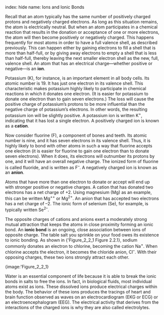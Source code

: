 index: hide
name: Ions and Ionic Bonds

Recall that an atom typically has the same number of positively charged protons and negatively charged electrons. As long as this situation remains, the atom is electrically neutral. But when an atom participates in a chemical reaction that results in the donation or acceptance of one or more electrons, the atom will then become positively or negatively charged. This happens frequently for most atoms in order to have a full valence shell, as described previously. This can happen either by gaining electrons to fill a shell that is more than half-full, or by giving away electrons to empty a shell that is less than half-full, thereby leaving the next smaller electron shell as the new, full, valence shell. An atom that has an electrical charge—whether positive or negative—is an  **ion**.

Potassium (K), for instance, is an important element in all body cells. Its atomic number is 19. It has just one electron in its valence shell. This characteristic makes potassium highly likely to participate in chemical reactions in which it donates one electron. (It is easier for potassium to donate one electron than to gain seven electrons.) The loss will cause the positive charge of potassium’s protons to be more influential than the negative charge of potassium’s electrons. In other words, the resulting potassium ion will be slightly positive. A potassium ion is written K<sup>+</sup>, indicating that it has lost a single electron. A positively charged ion is known as a  **cation**.

Now consider fluorine (F), a component of bones and teeth. Its atomic number is nine, and it has seven electrons in its valence shell. Thus, it is highly likely to bond with other atoms in such a way that fluorine accepts one electron (it is easier for fluorine to gain one electron than to donate seven electrons). When it does, its electrons will outnumber its protons by one, and it will have an overall negative charge. The ionized form of fluorine is called fluoride, and is written as F<sup>–</sup>. A negatively charged ion is known as an  **anion**.

Atoms that have more than one electron to donate or accept will end up with stronger positive or negative charges. A cation that has donated two electrons has a net charge of +2. Using magnesium (Mg) as an example, this can be written Mg<sup>++</sup> or Mg<sup>2+</sup>. An anion that has accepted two electrons has a net charge of –2. The ionic form of selenium (Se), for example, is typically written Se<sup>2–</sup>.

The opposite charges of cations and anions exert a moderately strong mutual attraction that keeps the atoms in close proximity forming an ionic bond. An  **ionic bond** is an ongoing, close association between ions of opposite charge. The table salt you sprinkle on your food owes its existence to ionic bonding. As shown in {'Figure_2_2_1 Figure 2.2.1}, sodium commonly donates an electron to chlorine, becoming the cation Na<sup>+</sup>. When chlorine accepts the electron, it becomes the chloride anion, Cl<sup>–</sup>. With their opposing charges, these two ions strongly attract each other.


{image:'Figure_2_2_1}
        

Water is an essential component of life because it is able to break the ionic bonds in salts to free the ions. In fact, in biological fluids, most individual atoms exist as ions. These dissolved ions produce electrical charges within the body. The behavior of these ions produces the tracings of heart and brain function observed as waves on an electrocardiogram (EKG or ECG) or an electroencephalogram (EEG). The electrical activity that derives from the interactions of the charged ions is why they are also called electrolytes.
